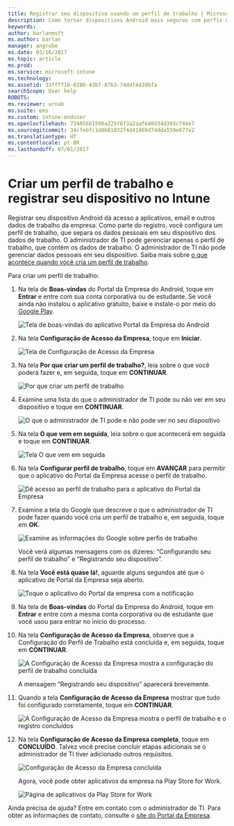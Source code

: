 ```yaml
---
title: Registrar seu dispositivo usando um perfil de trabalho | Microsoft Docs
description: Como tornar dispositivos Android mais seguros com perfis de trabalho.
keywords: 
author: barlanmsft
ms.author: barlan
manager: angrobe
ms.date: 03/16/2017
ms.topic: article
ms.prod: 
ms.service: microsoft-intune
ms.technology: 
ms.assetid: 33ffff16-0280-43bf-87b3-74ddf4439bfa
searchScope: User help
ROBOTS: 
ms.reviewer: arnab
ms.suite: ems
ms.custom: intune-enduser
ms.openlocfilehash: 734856b1598a225f6f3a2aaf640d34d393c744e7
ms.sourcegitcommit: 34cfebfc1d8b81032f4d41869d74dda559e677e2
ms.translationtype: HT
ms.contentlocale: pt-BR
ms.lasthandoff: 07/01/2017
---
```

# <a name="create-a-work-profile-and-enroll-your-device-in-intune"></a>Criar um perfil de trabalho e registrar seu dispositivo no Intune

Registrar seu dispositivo Android dá acesso a aplicativos, email e outros dados de trabalho da empresa. Como parte do registro, você configura um perfil de trabalho, que separa os dados pessoais em seu dispositivo dos dados de trabalho. O administrador de TI pode gerenciar apenas o perfil de trabalho, que contém os dados de trabalho. O administrador de TI não pode gerenciar dados pessoais em seu dispositivo. Saiba mais sobre [o que acontece quando você cria um perfil de trabalho](what-happens-when-you-create-a-work-profile-android.md).

Para criar um perfil de trabalho:

1.  Na tela de **Boas-vindas** do Portal da Empresa do Android, toque em **Entrar** e entre com sua conta corporativa ou de estudante. Se você ainda não instalou o aplicativo gratuito, baixe e instale-o por meio do [Google Play](http://play.google.com/store/apps/details?id=com.microsoft.windowsintune.companyportal).

    ![Tela de boas-vindas do aplicativo Portal da Empresa do Android](./media/and-enroll-0-welcome-screen.png)

2. Na tela **Configuração de Acesso da Empresa**, toque em **Iniciar**.

    ![Tela de Configuração de Acesso da Empresa](./media/andr-afw-begin-company-access-setup.png)

3.  Na tela **Por que criar um perfil de trabalho?**, leia sobre o que você poderá fazer e, em seguida, toque em **CONTINUAR**.

    ![Por que criar um perfil de trabalho](./media/andr-afw-why-create-a-work-profile.png)

4.  Examine uma lista do que o administrador de TI pode ou não ver em seu dispositivo e toque em **CONTINUAR**.

    ![O que o administrador de TI pode e não pode ver no seu dispositivo](./media/andr-afw-what-it-can-see-on-your-device.png)

5.  Na tela **O que vem em seguida**, leia sobre o que acontecerá em seguida e toque em **CONTINUAR**.

    ![Tela O que vem em seguida](./media/andr-afw-what-comes-next.png)

6. Na tela **Configurar perfil de trabalho**, toque em **AVANÇAR** para permitir que o aplicativo do Portal da Empresa acesse o perfil de trabalho.

    ![Dê acesso ao perfil de trabalho para o aplicativo do Portal da Empresa](./media/andr-afw-tap-next-to-set-up-work-profile.png)

7. Examine a tela do Google que descreve o que o administrador de TI pode fazer quando você cria um perfil de trabalho e, em seguida, toque em **OK**.

    ![Examine as informações do Google sobre perfis de trabalho](./media/andr-afw-google-screen-what-it-can-do.png)

    Você verá algumas mensagens com os dizeres: “Configurando seu perfil de trabalho” e “Registrando seu dispositivo”.

8. Na tela **Você está quase lá!**, aguarde alguns segundos até que o aplicativo de Portal da Empresa seja aberto.

    ![Toque o aplicativo do Portal da empresa com a notificação](./media/andr-afw-tap-work-badged-company-portal-icon2.png)

9. Na tela de **Boas-vindas** do Portal da Empresa do Android, toque em **Entrar** e entre com a mesma conta corporativa ou de estudante que você usou para entrar no início do processo.

10. Na tela **Configuração de Acesso da Empresa**, observe que a Configuração do Perfil de Trabalho está concluída e, em seguida, toque em **CONTINUAR**.

    ![A Configuração de Acesso da Empresa mostra a configuração do perfil de trabalho concluída](./media/andr-afw-work-profile-now-set-up.png)

    A mensagem “Registrando seu dispositivo” aparecerá brevemente.

11. Quando a tela **Configuração de Acesso da Empresa** mostrar que tudo foi configurado corretamente, toque em **CONTINUAR**.

    ![A Configuração de Acesso da Empresa mostra o perfil de trabalho e o registro concluídos](./media/andr-afw-company-access-setup-green-checks.png)

12. Na tela **Configuração de Acesso da Empresa completa**, toque em **CONCLUÍDO**. Talvez você precise concluir etapas adicionais se o administrador de TI tiver adicionado outros requisitos.

    ![Configuração de Acesso da Empresa concluída](./media/andr-afw-company-access-setup-complete.png)

    Agora, você pode obter aplicativos da empresa na Play Store for Work.

    ![Página de aplicativos da Play Store for Work](./media/andr-afw-tap-work-play-store-icon.png)

Ainda precisa de ajuda? Entre em contato com o administrador de TI. Para obter as informações de contato, consulte o [site do Portal da Empresa](http://portal.manage.microsoft.com).
